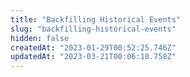 ```yaml
---
title: "Backfilling Historical Events"
slug: "backfilling-historical-events"
hidden: false
createdAt: "2023-01-29T00:52:25.746Z"
updatedAt: "2023-03-21T00:06:10.758Z"
---
```


